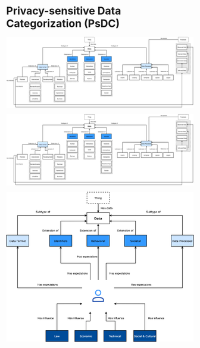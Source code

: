 # Privacy-sensitive Data Categorization (PsDC)


![Link for description of categories](figs/relations.png)


![Data Categorization and its Relationships into PsDC.](figs/relations.png)


![PsDC Framework with Privacy Preferences divided into Privacy Expectations and Influences.](figs/preferences.png)